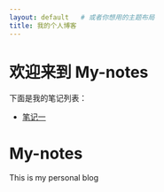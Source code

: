 ```yaml
---
layout: default   # 或者你想用的主题布局
title: 我的个人博客
---
```

# 欢迎来到 My-notes

下面是我的笔记列表：

- [笔记一](/day1.md)


# My-notes
This is my personal blog
